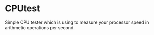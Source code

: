 # CPUtest
Simple CPU tester which is using to measure your processor speed in arithmetic operations per second.
